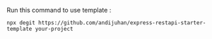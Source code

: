 Run this command to use template :

```
npx degit https://github.com/andijuhan/express-restapi-starter-template your-project
```
